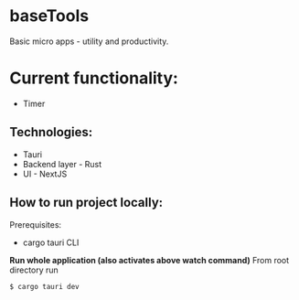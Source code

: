 # baseTools

Basic micro apps - utility and productivity.

# Current functionality:

- Timer

## Technologies:

- Tauri
- Backend layer - Rust
- UI - NextJS

## How to run project locally:

Prerequisites:

- cargo tauri CLI

**Run whole application (also activates above watch command)**
From root directory run

`$ cargo tauri dev`
